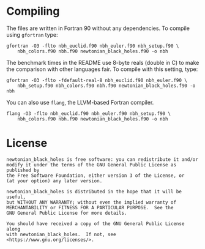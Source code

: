 # Compiling
The files are written in Fortran 90 without any dependencies. To compile using
`gfortran` type:
```
gfortran -O3 -flto nbh_euclid.f90 nbh_euler.f90 nbh_setup.f90 \
    nbh_colors.f90 nbh.f90 newtonian_black_holes.f90 -o nbh
```
The benchmark times in the README use 8-byte reals (double in C) to make the
comparison with other languages fair. To compile with this setting, type:
```
gfortran -O3 -flto -fdefault-real-8 nbh_euclid.f90 nbh_euler.f90 \
    nbh_setup.f90 nbh_colors.f90 nbh.f90 newtonian_black_holes.f90 -o nbh
```
You can also use `flang`, the LLVM-based Fortran compiler.
```
flang -O3 -flto nbh_euclid.f90 nbh_euler.f90 nbh_setup.f90 \
    nbh_colors.f90 nbh.f90 newtonian_black_holes.f90 -o nbh
```

# License
    newtonian_black_holes is free software: you can redistribute it and/or
    modify it under the terms of the GNU General Public License as published by
    the Free Software Foundation, either version 3 of the License, or
    (at your option) any later version.

    newtonian_black_holes is distributed in the hope that it will be useful,
    but WITHOUT ANY WARRANTY; without even the implied warranty of
    MERCHANTABILITY or FITNESS FOR A PARTICULAR PURPOSE.  See the
    GNU General Public License for more details.

    You should have received a copy of the GNU General Public License along
    with newtonian_black_holes.  If not, see <https://www.gnu.org/licenses/>.
